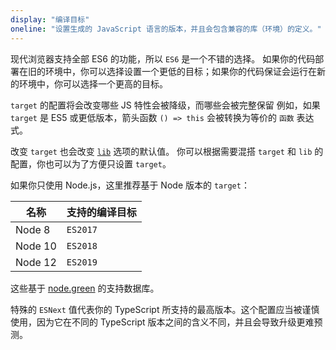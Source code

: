 ```yaml
---
display: "编译目标"
oneline: "设置生成的 JavaScript 语言的版本，并且会包含兼容的库（环境）的定义。"
---
```


现代浏览器支持全部 ES6 的功能，所以 `ES6` 是一个不错的选择。
如果你的代码部署在旧的环境中，你可以选择设置一个更低的目标；如果你的代码保证会运行在新的环境中，你可以选择一个更高的目标。

`target` 的配置将会改变哪些 JS 特性会被降级，而哪些会被完整保留
例如，如果 `target` 是 ES5 或更低版本，箭头函数 `() => this` 会被转换为等价的 `函数` 表达式。

改变 `target` 也会改变 [`lib`](#lib) 选项的默认值。
你可以根据需要混搭 `target` 和 `lib` 的配置，你也可以为了方便只设置 `target`。

如果你只使用 Node.js，这里推荐基于 Node 版本的 `target`：

| 名称    | 支持的编译目标 |
| ------- | ---------------- |
| Node 8  | `ES2017`         |
| Node 10 | `ES2018`         |
| Node 12 | `ES2019`         |

这些基于 [node.green](https://node.green) 的支持数据库。

特殊的 `ESNext` 值代表你的 TypeScript 所支持的最高版本。这个配置应当被谨慎使用，因为它在不同的 TypeScript 版本之间的含义不同，并且会导致升级更难预测。
